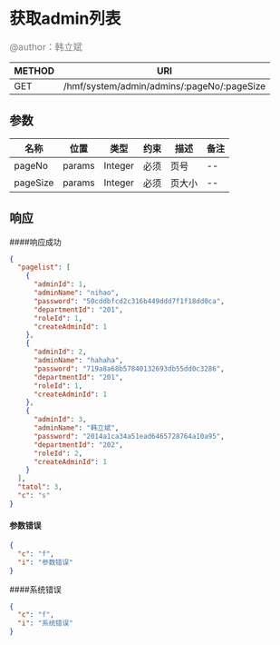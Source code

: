 # 获取admin列表
<font color="gray" size="3">@author：韩立斌</font>

|METHOD|URI|
|--|--|
|GET|/hmf/system/admin/admins/:pageNo/:pageSize|

## 参数

|名称|位置|类型|约束|描述|备注|
|--|--|--|--|--|--|
|pageNo|params|Integer|必须|页号|--|
|pageSize|params|Integer|必须|页大小|--|



## 响应
####响应成功
```json
{
  "pagelist": [
    {
      "adminId": 1,
      "adminName": "nihao",
      "password": "50cddbfcd2c316b449ddd7f1f18dd0ca",
      "departmentId": "201",
      "roleId": 1,
      "createAdminId": 1
    },
    {
      "adminId": 2,
      "adminName": "hahaha",
      "password": "719a8a68b57840132693db55dd0c3286",
      "departmentId": "201",
      "roleId": 1,
      "createAdminId": 1
    },
    {
      "adminId": 3,
      "adminName": "韩立斌",
      "password": "2014a1ca34a51ead6465728764a10a95",
      "departmentId": "202",
      "roleId": 2,
      "createAdminId": 1
    }
  ],
  "tatol": 3,
  "c": "s"
}
```

#### 参数错误
```json
{
  "c": "f",
  "i": "参数错误"
}
```

####系统错误
```json
{
  "c": "f",
  "i": "系统错误"
}
```
